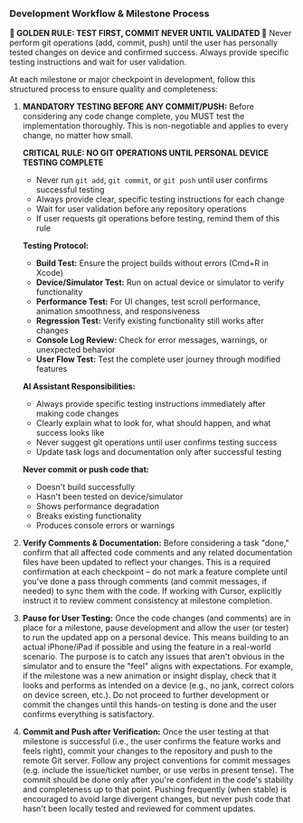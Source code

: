 ### **Development Workflow & Milestone Process**

**🚨 GOLDEN RULE: TEST FIRST, COMMIT NEVER UNTIL VALIDATED 🚨**
Never perform git operations (add, commit, push) until the user has personally tested changes on device and confirmed success. Always provide specific testing instructions and wait for user validation.

At each milestone or major checkpoint in development, follow this structured process to ensure quality and completeness:

1. **MANDATORY TESTING BEFORE ANY COMMIT/PUSH:** Before considering any code change complete, you MUST test the implementation thoroughly. This is non-negotiable and applies to every change, no matter how small.

   **CRITICAL RULE: NO GIT OPERATIONS UNTIL PERSONAL DEVICE TESTING COMPLETE**
   - Never run `git add`, `git commit`, or `git push` until user confirms successful testing
   - Always provide clear, specific testing instructions for each change
   - Wait for user validation before any repository operations
   - If user requests git operations before testing, remind them of this rule

   **Testing Protocol:**
   - **Build Test:** Ensure the project builds without errors (Cmd+R in Xcode)
   - **Device/Simulator Test:** Run on actual device or simulator to verify functionality
   - **Performance Test:** For UI changes, test scroll performance, animation smoothness, and responsiveness
   - **Regression Test:** Verify existing functionality still works after changes
   - **Console Log Review:** Check for error messages, warnings, or unexpected behavior
   - **User Flow Test:** Test the complete user journey through modified features

   **AI Assistant Responsibilities:**
   - Always provide specific testing instructions immediately after making code changes
   - Clearly explain what to look for, what should happen, and what success looks like
   - Never suggest git operations until user confirms testing success
   - Update task logs and documentation only after successful testing

   **Never commit or push code that:**
   - Doesn't build successfully
   - Hasn't been tested on device/simulator
   - Shows performance degradation
   - Breaks existing functionality
   - Produces console errors or warnings

2. **Verify Comments & Documentation:** Before considering a task "done," confirm that all affected code comments and any related documentation files have been updated to reflect your changes. This is a required confirmation at each checkpoint – do not mark a feature complete until you've done a pass through comments (and commit messages, if needed) to sync them with the code. If working with Cursor, explicitly instruct it to review comment consistency at milestone completion.

3. **Pause for User Testing:** Once the code changes (and comments) are in place for a milestone, pause development and allow the user (or tester) to run the updated app on a personal device. This means building to an actual iPhone/iPad if possible and using the feature in a real-world scenario. The purpose is to catch any issues that aren't obvious in the simulator and to ensure the "feel" aligns with expectations. For example, if the milestone was a new animation or insight display, check that it looks and performs as intended on a device (e.g., no jank, correct colors on device screen, etc.). Do not proceed to further development or commit the changes until this hands-on testing is done and the user confirms everything is satisfactory.

4. **Commit and Push after Verification:** Once the user testing at that milestone is successful (i.e., the user confirms the feature works and feels right), commit your changes to the repository and push to the remote Git server. Follow any project conventions for commit messages (e.g. include the issue/ticket number, or use verbs in present tense). The commit should be done only after you're confident in the code's stability and completeness up to that point. Pushing frequently (when stable) is encouraged to avoid large divergent changes, but never push code that hasn't been locally tested and reviewed for comment updates. 